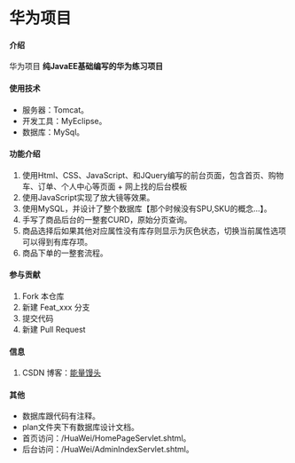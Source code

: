 # 华为项目

#### 介绍
华为项目
 **纯JavaEE基础编写的华为练习项目** 

#### 使用技术
- 服务器：Tomcat。
- 开发工具：MyEclipse。
- 数据库：MySql。

#### 功能介绍

1.  使用Html、CSS、JavaScript、和JQuery编写的前台页面，包含首页、购物车、订单、个人中心等页面 +  网上找的后台模板
2.  使用JavaScript实现了放大镜等效果。
3.  使用MySQL，并设计了整个数据库【那个时候没有SPU,SKU的概念...】。
4.  手写了商品后台的一整套CURD，原始分页查询。
5.  商品选择后如果其他对应属性没有库存则显示为灰色状态，切换当前属性选项可以得到有库存项。
6.  商品下单的一整套流程。

#### 参与贡献

1.  Fork 本仓库
2.  新建 Feat_xxx 分支
3.  提交代码
4.  新建 Pull Request


#### 信息

1.  CSDN 博客：[能量馒头](https://blog.csdn.net/qq_42035161/article/details/106959425)

#### 其他
- 数据库跟代码有注释。
- plan文件夹下有数据库设计文档。
- 首页访问：/HuaWei/HomePageServlet.shtml。
- 后台访问：/HuaWei/AdminIndexServlet.shtml。

